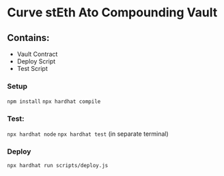 # Curve stEth Ato Compounding Vault

## Contains:
- Vault Contract
- Deploy Script
- Test Script

### Setup
`npm install`
`npx hardhat compile`

### Test:
`npx hardhat node`
`npx hardhat test` (in separate terminal)

### Deploy
`npx hardhat run scripts/deploy.js`

